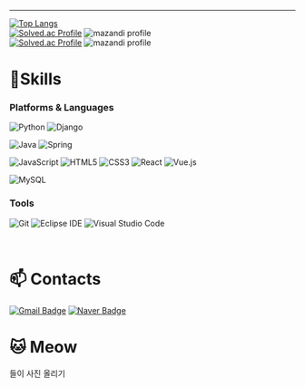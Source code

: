 
<div align="left">


<hr>

  
[![Top Langs](https://github-readme-stats.vercel.app/api/top-langs/?username=kimnioyh&hide_progress=true)](https://github.com/anuraghazra/github-readme-stats)
<br>
[![Solved.ac Profile](http://mazassumnida.wtf/api/v2/generate_badge?boj=kimnioyh)](https://solved.ac/kimnioyh/)
![mazandi profile](http://mazandi.herokuapp.com/api?handle=kimnioyh&theme=warm)
<br>
[![Solved.ac Profile](http://mazassumnida.wtf/api/v2/generate_badge?boj=kimnioyhjava)](https://solved.ac/kimnioyhjava/)
![mazandi profile](http://mazandi.herokuapp.com/api?handle=kimnioyhjava&theme=warm)
<br>


# 🎯Skills


### Platforms & Languages

![Python](https://img.shields.io/badge/Python-3776AB.svg?&style=for-the-badge&logo=Python&logoColor=white)
![Django](https://img.shields.io/badge/Django-092E20.svg?&style=for-the-badge&logo=Android&logoColor=white)

![Java](https://img.shields.io/badge/Java-007396.svg?&style=for-the-badge&logo=Java&logoColor=white)
![Spring](https://img.shields.io/badge/Spring-6DB33F.svg?&style=for-the-badge&logo=Spring&logoColor=white)

![JavaScript](https://img.shields.io/badge/JavaScript-F7DF1E.svg?&style=for-the-badge&logo=JavaScript&logoColor=white)
![HTML5](https://img.shields.io/badge/HTML5-E34F26.svg?&style=for-the-badge&logo=HTML5&logoColor=white)
![CSS3](https://img.shields.io/badge/CSS3-1572B6.svg?&style=for-the-badge&logo=CSS3&logoColor=white)
![React](https://img.shields.io/badge/React-61DAFB?style=for-the-badge&logo=React&logoColor=black)
![Vue.js](https://img.shields.io/badge/Vue.js-4FC08D?style=for-the-badge&logo=Vue.js&logoColor=white)

![MySQL](https://img.shields.io/badge/MySQL-4479A1.svg?&style=for-the-badge&logo=MySQL&logoColor=white)


### Tools
![Git](https://img.shields.io/badge/Git-F05032.svg?&style=for-the-badge&logo=Git&logoColor=white)
![Eclipse IDE](https://img.shields.io/badge/Eclipse%20IDE-2C2255.svg?&style=for-the-badge&logo=Eclipse%20IDE&logoColor=white)
![Visual Studio Code](https://img.shields.io/badge/Visual%20Studio%20Code-007ACC.svg?&style=for-the-badge&logo=Visual%20Studio%20Code&logoColor=white)


<br>

# 📫 Contacts

</div>

[![Gmail Badge](https://img.shields.io/badge/Gmail-d14836?style=flat-square&logo=Gmail&logoColor=white&link=mailto:kimnioyh@gmail.com)](mailto:kimnioyh@gmail.com)
[![Naver Badge](https://img.shields.io/badge/Naver-03C75A?style=flat-square&logo=Naver&logoColor=white&link=mailto:bright_bat@naver.com)](mailto:bright_bat@naver.com)


  

# 🐱 Meow
</div>

  <div align='left'>
  들이 사진 올리기
  </div>


 

